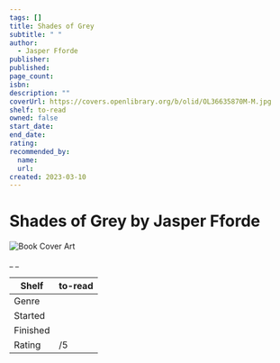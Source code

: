 ```yaml
---
tags: []
title: Shades of Grey
subtitle: " "
author:
  - Jasper Fforde
publisher:
published:
page_count:
isbn:
description: ""
coverUrl: https://covers.openlibrary.org/b/olid/OL36635870M-M.jpg
shelf: to-read
owned: false
start_date:
end_date:
rating:
recommended_by:
  name:
  url:
created: 2023-03-10
---
```


# Shades of Grey by Jasper Fforde

![Book Cover Art](https://covers.openlibrary.org/b/olid/OL36635870M-M.jpg)

_ _

| Shelf | to-read |
| --- | --- |
| Genre |  |
| Started |  |
| Finished |  |
| Rating | /5 |

